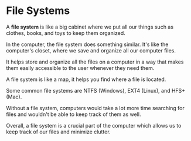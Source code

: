 # File Systems

A **file system** is like a big cabinet where we put all our things such as clothes, books, and toys to keep them organized. 

In the computer, the file system does something similar. It's like the computer's closet, where we save and organize all our computer files. 

It helps store and organize all the files on a computer in a way that makes them easily accessible to the user whenever they need them. 

A file system is like a map, it helps you find where a file is located. 

Some common file systems are NTFS (Windows), EXT4 (Linux), and HFS+ (Mac). 

Without a file system, computers would take a lot more time searching for files and wouldn't be able to keep track of them as well. 

Overall, a file system is a crucial part of the computer which allows us to keep track of our files and minimize clutter.
